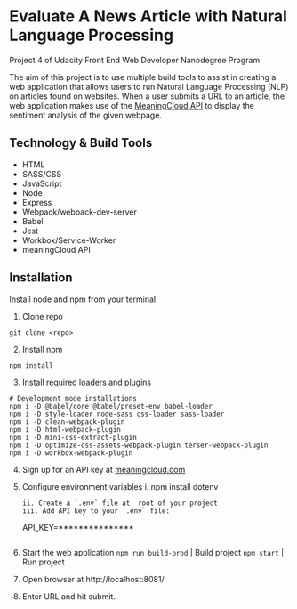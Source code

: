 # Evaluate A News Article with Natural Language Processing

Project 4 of Udacity Front End Web Developer Nanodegree Program

The aim of this project is to use multiple build tools to assist in creating a web application that allows users to run Natural Language Processing (NLP) on articles found on websites. When a user submits a URL to an article, the web application makes use of the [MeaningCloud API](https://www.meaningcloud.com/products/sentiment-analysis) to display the sentiment analysis of the given webpage.

## Technology & Build Tools
* HTML
* SASS/CSS
* JavaScript
* Node
* Express
* Webpack/webpack-dev-server
* Babel
* Jest
* Workbox/Service-Worker
* meaningCloud API

## Installation
Install node and npm from your terminal
1. Clone repo 
```
git clone <repo>
```
2. Install npm
```
npm install
```
3. Install required loaders and plugins
```
# Development mode installations
npm i -D @babel/core @babel/preset-env babel-loader
npm i -D style-loader node-sass css-loader sass-loader
npm i -D clean-webpack-plugin
npm i -D html-webpack-plugin
npm i -D mini-css-extract-plugin
npm i -D optimize-css-assets-webpack-plugin terser-webpack-plugin
npm i -D workbox-webpack-plugin
```
4. Sign up for an API key at [meaningcloud.com](https://www.meaningcloud.com/developer/create-account)

5. Configure environment variables
    i. npm install dotenv
    ```
    ii. Create a `.env` file at  root of your project
    iii. Add API key to your `.env` file:
    ```
    API_KEY=***************
    ```
6. Start the web application
`npm run build-prod` | Build project
`npm start` | Run project

7. Open browser at http://localhost:8081/

8. Enter URL and hit submit.